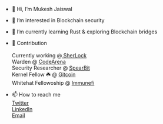 - 👋 Hi, I’m Mukesh Jaiswal

- 👀 I’m interested in Blockchain security

- 🌱 I’m currently learning Rust & exploring Blockchain bridges

- 👷 Contribution <br> <br>
  Currently working @<a href = "https://sherlock.xyz/"> SherLock</a>
   <br>
  Warden @ <a href = "https://code4rena.com/leaderboard" >CodeArena</a>
   <br>
   Security Researcher @ <a href = "https://spearbit.com/"> SpearBit </a> 
   <br>
   Kernel Fellow ☘️ @ <a href = "https://gitcoin.co/mukeshjaiswal01/portfolio">Gitcoin </a>
   <br>
   Whitehat Fellowoship @ <a href = "https://immunefi.com/">Immunefi</a>
   
 
     

-  📫 How to reach me    <br>
  <a href = "https://twitter.com/MukeshJ_eth">Twitter</a> <br>
  <a href = "https://www.linkedin.com/in/mukesh-jaiswal-blockchaindeveloper/">LinkedIn</a> <br>
  <a href = "https://mail.google.com/mail/u/0/"> Email</a>

<!---
MukeshJaiswal01/MukeshJaiswal01 is a ✨ special ✨ repository because its `README.md` (this file) appears on your GitHub profile.
You can click the Preview link to take a look at your changes.
--->
